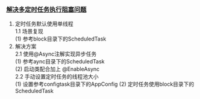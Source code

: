 ### [解决多定时任务执行阻塞问题](https://blog.csdn.net/LYM0721/article/details/89499588)
1. 定时任务默认使用单线程<br>
  1.1 场景复现<br/>
    (1) 参考block目录下的ScheduledTask<br>
2. 解决方案<br/>
  2.1 使用@Async注解实现异步任务<br/>
    (1) 参考aync目录下的ScheduledTask <br/>
    (2) 启动类配合加上 @EnableAsync <br/>
  2.2 手动设置定时任务的线程池大小 <br/>
    (1) 设置参考configtask目录下的AppConfig
    (2) 定时任务使用block目录下的ScheduledTask <br/>